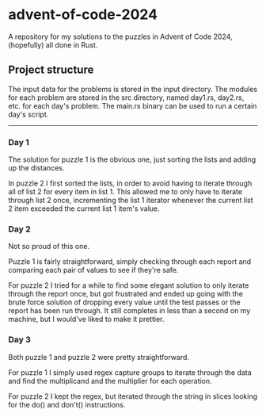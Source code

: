 # advent-of-code-2024
A repository for my solutions to the puzzles in Advent of Code 2024, (hopefully) all done in Rust.

## Project structure
The input data for the problems is stored in the input directory. The modules for each problem are stored in the src directory, named day1.rs, day2.rs, etc. for each day's problem. The main.rs binary can be used to run a certain day's script.

---

### Day 1
The solution for puzzle 1 is the obvious one, just sorting the lists and adding up the distances.

In puzzle 2 I first sorted the lists, in order to avoid having to iterate through all of list 2 for every item in list 1. This allowed me to only have to iterate through list 2 once, incrementing the list 1 iterator whenever the current list 2 item exceeded the current list 1 item's value.

### Day 2
Not so proud of this one. 

Puzzle 1 is fairly straightforward, simply checking through each report and comparing each pair of values to see if they're safe.

For puzzle 2 I tried for a while to find some elegant solution to only iterate through the report once, but got frustrated and ended up going with the brute force solution of dropping every value until the test passes or the report has been run through. It still completes in less than a second on my machine, but I would've liked to make it prettier.

### Day 3
Both puzzle 1 and puzzle 2 were pretty straightforward. 

For puzzle 1 I simply used regex capture groups to iterate through the data and find the multiplicand and the multiplier for each operation.

For puzzle 2 I kept the regex, but iterated through the string in slices looking for the do() and don't() instructions.